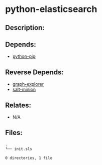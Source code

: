 # python-elasticsearch

## Description:



## Depends:

  -  [python-pip](salt/python-pip)

## Reverse Depends:

  -  [graph-explorer](salt/graph-explorer)
  -  [salt-minion](salt/salt-minion)

## Relates:

  -  N/A

## Files:

```bash
.
└── init.sls

0 directories, 1 file
```
